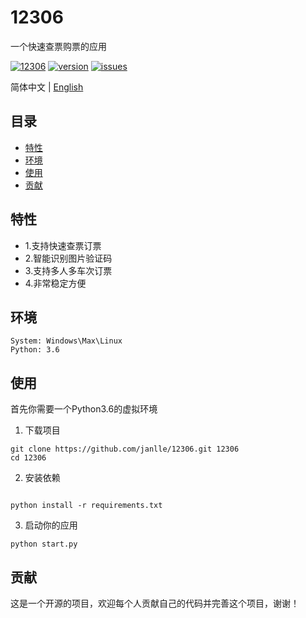 # 12306 

一个快速查票购票的应用

[![12306](https://img.shields.io/badge/build-passing-green)](https://github.com/janlle/12306)
[![version](https://img.shields.io/badge/12306-1.0.0-orange)](https://github.com/janlle/12306)
[![issues](https://img.shields.io/badge/issues-open-blue)](https://github.com/janlle/12306/issues)

简体中文 | [English](./README.md)

## 目录

- [特性](#特性)
- [环境](#环境)
- [使用](#使用)
- [贡献](#贡献)


## 特性

- 1.支持快速查票订票
- 2.智能识别图片验证码
- 3.支持多人多车次订票
- 4.非常稳定方便

## 环境

```shell script
System: Windows\Max\Linux
Python: 3.6
```

## 使用

首先你需要一个Python3.6的虚拟环境

1. 下载项目

```shell script
git clone https://github.com/janlle/12306.git 12306
cd 12306
```

2. 安装依赖

```shell script

python install -r requirements.txt

```

3. 启动你的应用

```shell script
python start.py
```

## 贡献

这是一个开源的项目，欢迎每个人贡献自己的代码并完善这个项目，谢谢！